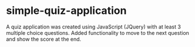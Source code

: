 # simple-quiz-application
A quiz application was created using JavaScript (JQuery) with at least 3 multiple choice questions. Added functionality to move to the next question and show the score at the end.
